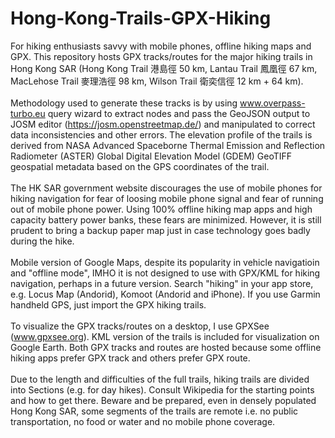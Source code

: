 # Hong-Kong-Trails-GPX-Hiking
For hiking enthusiasts savvy with mobile phones, offline hiking maps and GPX. This repository hosts GPX tracks/routes for the major hiking trails in Hong Kong SAR (Hong Kong Trail 港島徑 50 km, Lantau Trail 鳳凰徑 67 km, MacLehose Trail 麥理浩徑 98 km, Wilson Trail 衛奕信徑 12 km + 64 km).
<br><br>
Methodology used to generate these tracks is by using www.overpass-turbo.eu query wizard to extract nodes and pass the GeoJSON output to JOSM editor (https://josm.openstreetmap.de/) and manipulated to correct data inconsistencies and other errors. The elevation profile of the trails is derived from NASA Advanced Spaceborne Thermal Emission and Reflection Radiometer (ASTER) Global Digital Elevation Model (GDEM) GeoTIFF geospatial metadata based on the GPS coordinates of the trail.
<br><br>
The HK SAR government website discourages the use of mobile phones for hiking navigation for fear of loosing mobile phone signal and fear of running out of mobile phone power. Using 100% offline hiking map apps and high capacity battery power banks, these fears are minimized. However, it is still prudent to bring a backup paper map just in case technology goes badly during the hike.
<br><br>
Mobile version of Google Maps, despite its popularity in vehicle navigatioin and "offline mode", IMHO it is not designed to use with GPX/KML for hiking navigation, perhaps in a future version. Search "hiking" in your app store, e.g. Locus Map (Andorid), Komoot (Andorid and iPhone). If you use Garmin handheld GPS, just import the GPX hiking trails.
<br><br>
To visualize the GPX tracks/routes on a desktop, I use GPXSee (www.gpxsee.org). KML version of the trails is included for visualization on Google Earth.
Both GPX tracks and routes are hosted because some offline hiking apps prefer GPX track and others prefer GPX route.
<br><br>
Due to the length and difficulties of the full trails, hiking trails are divided into Sections (e.g. for day hikes). Consult Wikipedia for the starting points and how to get there. Beware and be prepared, even in densely populated Hong Kong SAR, some segments of the trails are remote i.e. no public transportation, no food or water and no mobile phone coverage.
